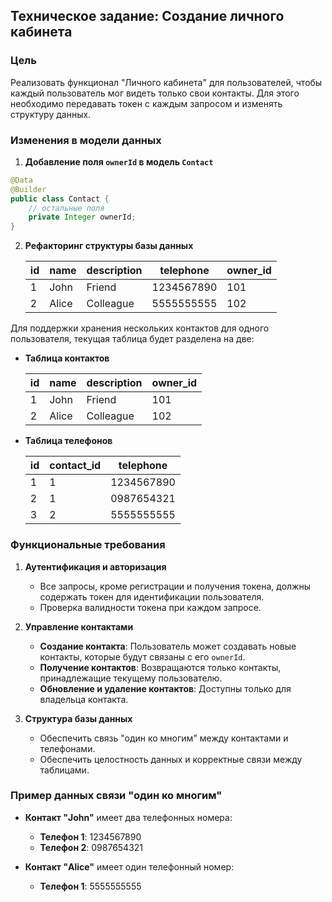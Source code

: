 ## Техническое задание: Создание личного кабинета

### **Цель**

Реализовать функционал "Личного кабинета" для пользователей, чтобы каждый пользователь мог видеть только свои контакты. Для этого необходимо передавать токен с каждым запросом и изменять структуру данных.

### **Изменения в модели данных**

1. **Добавление поля `ownerId` в модель `Contact`**

```java
@Data
@Builder
public class Contact {
    // остальные поля
    private Integer ownerId;
}
```

2. **Рефакторинг структуры базы данных**

    | id | name  | description | telephone | owner_id |
    |----|-------|-------------|------------|----------|
    | 1  | John  | Friend      | 1234567890 | 101      |
    | 2  | Alice | Colleague   | 5555555555 | 102      |

Для поддержки хранения нескольких контактов для одного пользователя, текущая таблица будет разделена на две:

- **Таблица контактов**

    | id | name  | description | owner_id |
    |----|-------|-------------|----------|
    | 1  | John  | Friend      | 101      |
    | 2  | Alice | Colleague   | 102      |

- **Таблица телефонов**

    | id | contact_id | telephone  |
    |----|------------|------------|
    | 1  | 1          | 1234567890 |
    | 2  | 1          | 0987654321 |
    | 3  | 2          | 5555555555 |

### **Функциональные требования**

1. **Аутентификация и авторизация**

   - Все запросы, кроме регистрации и получения токена, должны содержать токен для идентификации пользователя.
   - Проверка валидности токена при каждом запросе.

2. **Управление контактами**

   - **Создание контакта**: Пользователь может создавать новые контакты, которые будут связаны с его `ownerId`.
   - **Получение контактов**: Возвращаются только контакты, принадлежащие текущему пользователю.
   - **Обновление и удаление контактов**: Доступны только для владельца контакта.

3. **Структура базы данных**

   - Обеспечить связь "один ко многим" между контактами и телефонами.
   - Обеспечить целостность данных и корректные связи между таблицами.

### **Пример данных связи "один ко многим"**

- **Контакт "John"** имеет два телефонных номера:

  - **Телефон 1**: 1234567890
  - **Телефон 2**: 0987654321

- **Контакт "Alice"** имеет один телефонный номер:

  - **Телефон 1**: 5555555555
